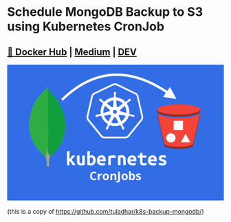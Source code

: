 # Schedule MongoDB Backup  to S3 using Kubernetes CronJob
## [🐳 Docker Hub](https://hub.docker.com/r/ptuladhar/k8s-backup-mongodb) | [Medium](https://ptuladhar3.medium.com/schedule-mongodb-backup-to-s3-using-kubernetes-cronjob-79ca811e1fc0) | [DEV](https://dev.to/ptuladhar3/schedule-mongodb-backup-to-s3-using-kubernetes-cronjob-2bl7)

![](images/cover.png)

(this is a copy of https://github.com/tuladhar/k8s-backup-mongodb/)

